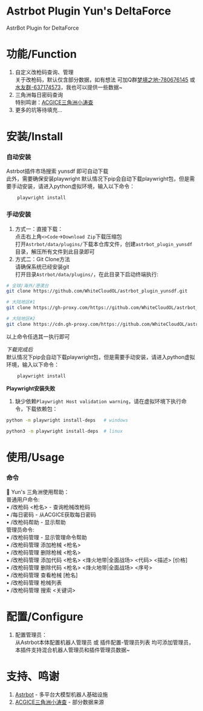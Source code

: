 # Astrbot Plugin Yun's DeltaForce

AstrBot Plugin for DeltaForce

# 功能/Function  
1. 自定义改枪码查询、管理  
   关于改枪码，默认仅含部分数据，如有想法 可加Q群[梦境之地-780676145](https://qm.qq.com/q/i7oaee3JJu) 或 [水友群-637174573](https://qm.qq.com/q/QIzE6Nlf2s)，我也可以提供一些数据~  
2. 三角洲每日密码查询  
   特别鸣谢：[ACGICE三角洲小涛查](https://www.acgice.com/)  
3. 更多的坑等待填充...  

# 安装/Install  

### 自动安装  
Astrbot插件市场搜索 yunsdf 即可自动下载  
此外，需要确保安装playwright
默认情况下pip会自动下载playwright包，但是需要手动安装，请进入python虚拟环境，输入以下命令：  
```bash
    playwright install
```

### 手动安装  
1. 方式一：直接下载：  
点击右上角`<>Code`->`Download Zip`下载压缩包  
打开`Astrbot/data/plugins/`下载本仓库文件，创建`astrbot_plugin_yunsdf`目录，解压所有文件到此目录即可  
2. 方式二：Git Clone方法  
请确保系统已经安装git  
打开目录`Astrbot/data/plugins/`，在此目录下启动终端执行:  
```bash
# 全球/海外/港澳台
git clone https://github.com/WhiteCloudOL/astrbot_plugin_yunsdf.git  

# 大陆地区#1
git clone https://gh-proxy.com/https://github.com/WhiteCloudOL/astrbot_plugin_yunsdf.git  

# 大陆地区#2
git clone https://cdn.gh-proxy.com/https://github.com/WhiteCloudOL/astrbot_plugin_yunsdf.git  
```
以上命令任选其一执行即可  

*下载完成后*  
默认情况下pip会自动下载playwright包，但是需要手动安装，请进入python虚拟环境，输入以下命令：  
```bash
    playwright install
```

**Playwright安装失败**  
1. 缺少依赖`Playwright Host validation warning`，请在虚拟环境下执行命令，下载依赖包：  
```bash
python -m playwright install-deps   # windows

python3 -m playwright install-deps  # linux
```

# 使用/Usage  
### 命令  
  🎯 Yun's 三角洲使用帮助：   
    普通用户命令:    
     • /改枪码 <枪名> - 查询枪械改枪码  
     • /每日密码 - 从ACGICE获取每日密码  
     • /改枪码帮助 - 显示帮助  
    管理员命令:  
     • /改枪码管理 - 显示管理命令帮助  
     • /改枪码管理 添加枪械 <枪名>  
     • /改枪码管理 删除枪械 <枪名>  
     • /改枪码管理 添加代码 <枪名> <烽火地带|全面战场> <代码> <描述> [价格]  
     • /改枪码管理 删除代码 <枪名> <烽火地带|全面战场> <序号>  
     • /改枪码管理 查看枪械 [枪名]  
     • /改枪码管理 枪械列表  
     • /改枪码管理 搜索 <关键词>  

# 配置/Configure
1. 配置管理员：  
   从Astrbot本体配置机器人管理员 或 插件配置-管理员列表 均可添加管理员，本插件支持混合机器人管理员和插件管理员数据~

# 支持、鸣谢
1. [Astrbot](https://astrbot.app) - 多平台大模型机器人基础设施  
2. [ACGICE三角洲小涛查](https://www.acgice.com/) - 部分数据来源  